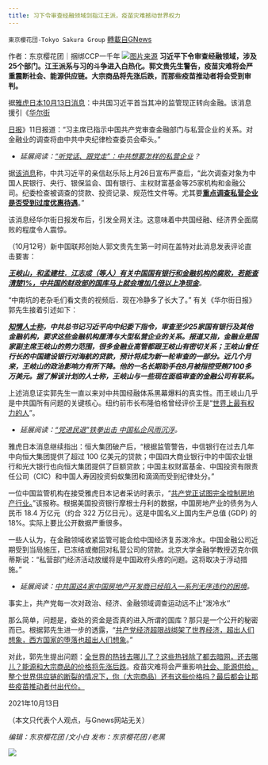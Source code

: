 ```yaml
---
title: 习下令审查经融领域剑指江王派，疫苗灾难撼动世界权力
---
```

`東京櫻花団-Tokyo Sakura Group` [轉載自GNews](https://gnews.org/zh-hans/1591745/)

作者：东京樱花团｜捆绑CCP一千年
![](https://assets.gnews.org/wp-content/uploads/2021/10/习下令审查经融领域剑指江王派，疫苗灾难撼动世界权力.png)[图片来源](https://qz.com/851218/wang-qishan-chinas-second-most-powerful-man-warns-of-dissent-and-systematic-corruption-inside-the-communist-party/)
**习近平下令审查经融领域，涉及25个部门。江王派系与习的斗争进入白热化。郭文贵先生警告，疫苗灾难将会严重震断社会、能源供应链。大宗商品将先涨后跌，而那些疫苗推动者将会受到审判。**

据[雅虎日本10月13日消息](https://news.yahoo.co.jp/articles/beca02bef3ac83445baf7a4a218af367b20ff278)：中共国习近平首当其冲的监管现正转向金融。该消息援引《[华尔街](https://www.wsj.com/articles/xi-jinping-scrutinizes-chinese-financial-institutions-ties-with-private-firms-11633972484)

[日报](https://www.wsj.com/articles/xi-jinping-scrutinizes-chinese-financial-institutions-ties-with-private-firms-11633972484)》11日报道：“习主席已指示中国共产党审查金融部门与私营企业的关系。对金融业的调查将由中共中央纪律检查委员会牵头。”

- *延展阅读：*[*“听党话、跟党走”：中共想要怎样的私营企业*](https://cn.nytimes.com/technology/20210719/what-china-expects-from-businesses-total-surrender/)*？*


据[该消息](https://news.yahoo.co.jp/articles/beca02bef3ac83445baf7a4a218af367b20ff278)称，中共习近平的亲信赵乐际上月26日宣布严查后，“此次调查对象为中国人民银行、央行、银保监会、国有银行、主权财富基金等25家机构和金融公司。纪委检查被调查的贷款、投资记录、规范性文件等。尤其要[**重点调查私营企业是否受到过度优惠待遇**](https://news.yahoo.co.jp/articles/beca02bef3ac83445baf7a4a218af367b20ff278)。”

该消息经华尔街日报发布后，引发全网关注。这意味着中共国经融、经济界全面腐败的程度令人震惊。

（10月12号）新中国联邦创始人郭文贵先生第一时间在盖特对此消息发表评论直击要害：

[***王岐山，和孟建柱．江志成（等人）有关中国国有银行和金融机构的腐败，若能查清楚1%，中共国的财政部的国库马上就会增加几倍以上净现金***](https://www.gettr.com/post/pdxkxt70ff)*。*

“中南坑的老杂毛们看文贵的视频后．现在冷静多了长大了。” 有关《华尔街日报》郭先生接着引述如下：

[***知情人士称***](https://www.gettr.com/post/pdxkxt70ff)***，中共总书记习近平向中纪委下指令，审查至少25家国有银行及其他金融机构，要求这些金融机构厘清与大型私营企业的关系。报道又指，金融业是国家副主席王岐山的势力范围，很多金融业高管都跟王岐山有密切关系；王岐山曾任行长的中国建设银行对海航的贷款，预计将成为新一轮审查的一部分。近几个月来，王岐山的政治影响力有所下降。他的一名长期助手在8月被指控受贿7100多万美元。据了解该计划的人士称，王岐山与一些现在面临审查的金融公司有联系。***

上述消息证实郭先生一直以来对中共国经融体系黑幕爆料的真实性。而王岐山几乎是中共国所有问题的关键核心。纽约前市长布隆伯格曾经评价王是“[世界上最有权力的人](https://www.lowyinstitute.org/the-interpreter/wang-qishan-and-china-charm-offensive-against-us-trade-war)”。

- *延展阅读：*[*“党进民退”铁拳出击 中国私企风雨沉浮*](http://cn.secretchina.com/news/gb/2021/08/03/979980.html)*。*


雅虎日本消息继续指出：恒大集团破产后，“根据监管警告，中信银行在过去几年中向恒大集团提供了超过 100 亿美元的贷款；中国四大商业银行中的中国农业银行和光大银行也向恒大集团提供了巨额贷款；中国主权财富基金、中国投资有限责任公司（CIC）和中国人寿因投资蚂蚁集团和滴滴而受到纪律处分。”

一位中国监管机构在接受雅虎日本记者采访时表示，“[共产党正试图完全控制房地产行业。](https://news.yahoo.co.jp/articles/beca02bef3ac83445baf7a4a218af367b20ff278)”该报称。根据美国投资银行摩根士丹利的数据，中国房地产业的债务为人民币 18.4 万亿元（约合 322 万亿日元）。这是中国名义上国内生产总值 (GDP) 的 18%。实际上要比公开数据严重很多。

一些人认为，在金融领域收紧监管可能会给中国经济复苏泼冷水。中国金融公司近期受到当局施压，已冻结或撤回对私营公司的贷款。北京大学金融学教授迈克尔佩蒂斯说：“私营部门经济活动放缓将是中国政府头疼的问题。这将取决于浮动措施。”

- *延展阅读：*[*中共国这4家中国房地产开发商已经陷入一系列无序违约的困境*](https://www.cnn.com/2021/10/12/investing/chinese-real-estate-debt-crisis/index.html)*。*


事实上，共产党每一次对政治、经济、金融领域调查运动远不止“泼冷水‘’

那么简单，问题是，查处的资金是否真的进入所谓的国库？那只是一个公开的秘密而已。根据郭先生进一步的透露，“[共产党经济超限战绑架了世界经济，超出人们想象，西方国家的堕落也超出人们想象](https://www.gettr.com/post/pe0fah495d)。”

对此，郭先生提出问题：[全世界的热钱去哪儿了？这些热钱除了都去暗网，还去哪儿？能源和大宗商品的价格将先涨后跌](https://www.gettr.com/post/pe0fah495d)。疫苗灾难将会严重影响[社会、能源供给，整个世界供应链的断裂的情况下，你（大宗商品）还有这些价格吗？最后都会让那些疫苗推动者付出代价。](https://www.gettr.com/post/pe0fah495d)

2021年10月13日

（本文只代表个人观点，与Gnews网站无关）

*编辑：东京樱花团 /文小白*
*发布：东京樱花团 /老黑*

![](https://assets.gnews.org/wp-content/uploads/2021/10/image0-1-18-1.png)
